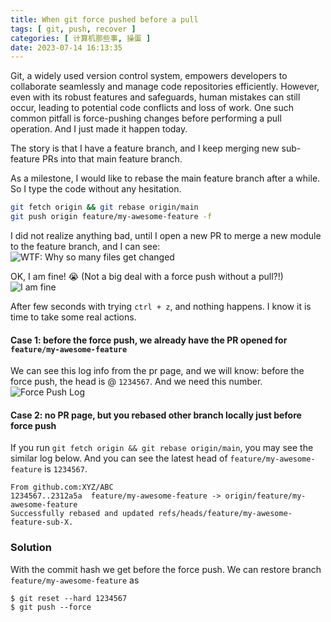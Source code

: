 ```yaml
---
title: When git force pushed before a pull
tags: [ git, push, recover ]
categories: [ 计算机那些事, 操蛋 ]
date: 2023-07-14 16:13:35
---
```


Git, a widely used version control system, empowers developers to collaborate seamlessly and manage code repositories
efficiently. However, even with its robust features and safeguards, human mistakes can still occur, leading to potential
code conflicts and loss of work. One such common pitfall is force-pushing changes before performing a pull operation.
And I just made it happen today.
<!-- more -->

The story is that I have a feature branch, and I keep merging new sub-feature PRs into that main feature branch.

As a milestone, I would like to rebase the main feature branch after a while. So I type the code without any hesitation.

```bash
git fetch origin && git rebase origin/main
git push origin feature/my-awesome-feature -f
```

I did not realize anything bad, until I open a new PR to merge a new module to the feature branch, and I can see:
![WTF: Why so many files get changed](/img/blog/pr-diff-view.png)

OK, I am fine! 😭 (Not a big deal with a force push without a pull?!)
![I am fine](/img/blog/i-am-fine.jpg)

After few seconds with trying `ctrl + z`, and nothing happens. I know it is time to take some real actions.

#### Case 1: before the force push, we already have the PR opened for `feature/my-awesome-feature`

We can see this log info from the pr page, and we will know: before the force push, the head is @ `1234567`. And we need
this number.
![Force Push Log](/img/blog/force-push-log.png)

#### Case 2: no PR page, but you rebased other branch locally just before force push

If you run `git fetch origin && git rebase origin/main`, you may see the similar log below. And you can see the latest
head of `feature/my-awesome-feature` is `1234567`.

```
From github.com:XYZ/ABC
1234567..2312a5a  feature/my-awesome-feature -> origin/feature/my-awesome-feature
Successfully rebased and updated refs/heads/feature/my-awesome-feature-sub-X.
```

### Solution

With the commit hash we get before the force push. We can restore branch `feature/my-awesome-feature` as

```
$ git reset --hard 1234567
$ git push --force
```
